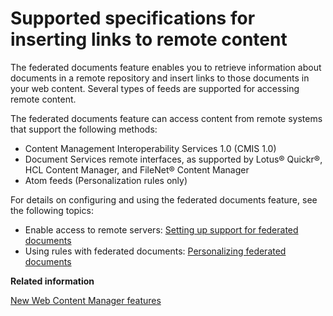 # Supported specifications for inserting links to remote content

The federated documents feature enables you to retrieve information about documents in a remote repository and insert links to those documents in your web content. Several types of feeds are supported for accessing remote content.

The federated documents feature can access content from remote systems that support the following methods:

-   Content Management Interoperability Services 1.0 \(CMIS 1.0\)
-   Document Services remote interfaces, as supported by Lotus® Quickr®, HCL Content Manager, and FileNet® Content Manager
-   Atom feeds \(Personalization rules only\)

For details on configuring and using the federated documents feature, see the following topics:

-   Enable access to remote servers: [Setting up support for federated documents](../wcm/wcm_dev_feddocs_setup.md)
-   Using rules with federated documents: [Personalizing federated documents](../wcm/wcm_dev_feddocs.md)

**Related information**  


[New Web Content Manager features ](../wcm/wcm_migration_post_functions.md)

